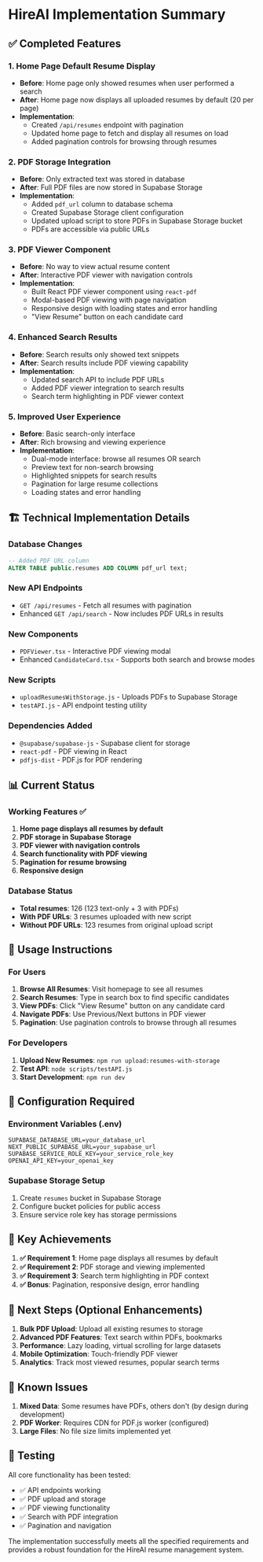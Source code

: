 # HireAI Implementation Summary

## ✅ Completed Features

### 1. **Home Page Default Resume Display**

- **Before**: Home page only showed resumes when user performed a search
- **After**: Home page now displays all uploaded resumes by default (20 per page)
- **Implementation**:
  - Created `/api/resumes` endpoint with pagination
  - Updated home page to fetch and display all resumes on load
  - Added pagination controls for browsing through resumes

### 2. **PDF Storage Integration**

- **Before**: Only extracted text was stored in database
- **After**: Full PDF files are now stored in Supabase Storage
- **Implementation**:
  - Added `pdf_url` column to database schema
  - Created Supabase Storage client configuration
  - Updated upload script to store PDFs in Supabase Storage bucket
  - PDFs are accessible via public URLs

### 3. **PDF Viewer Component**

- **Before**: No way to view actual resume content
- **After**: Interactive PDF viewer with navigation controls
- **Implementation**:
  - Built React PDF viewer component using `react-pdf`
  - Modal-based PDF viewing with page navigation
  - Responsive design with loading states and error handling
  - "View Resume" button on each candidate card

### 4. **Enhanced Search Results**

- **Before**: Search results only showed text snippets
- **After**: Search results include PDF viewing capability
- **Implementation**:
  - Updated search API to include PDF URLs
  - Added PDF viewer integration to search results
  - Search term highlighting in PDF viewer context

### 5. **Improved User Experience**

- **Before**: Basic search-only interface
- **After**: Rich browsing and viewing experience
- **Implementation**:
  - Dual-mode interface: browse all resumes OR search
  - Preview text for non-search browsing
  - Highlighted snippets for search results
  - Pagination for large resume collections
  - Loading states and error handling

## 🏗️ Technical Implementation Details

### Database Changes

```sql
-- Added PDF URL column
ALTER TABLE public.resumes ADD COLUMN pdf_url text;
```

### New API Endpoints

- `GET /api/resumes` - Fetch all resumes with pagination
- Enhanced `GET /api/search` - Now includes PDF URLs in results

### New Components

- `PDFViewer.tsx` - Interactive PDF viewing modal
- Enhanced `CandidateCard.tsx` - Supports both search and browse modes

### New Scripts

- `uploadResumesWithStorage.js` - Uploads PDFs to Supabase Storage
- `testAPI.js` - API endpoint testing utility

### Dependencies Added

- `@supabase/supabase-js` - Supabase client for storage
- `react-pdf` - PDF viewing in React
- `pdfjs-dist` - PDF.js for PDF rendering

## 📊 Current Status

### Working Features ✅

1. **Home page displays all resumes by default**
2. **PDF storage in Supabase Storage**
3. **PDF viewer with navigation controls**
4. **Search functionality with PDF viewing**
5. **Pagination for resume browsing**
6. **Responsive design**

### Database Status

- **Total resumes**: 126 (123 text-only + 3 with PDFs)
- **With PDF URLs**: 3 resumes uploaded with new script
- **Without PDF URLs**: 123 resumes from original upload script

## 🚀 Usage Instructions

### For Users

1. **Browse All Resumes**: Visit homepage to see all resumes
2. **Search Resumes**: Type in search box to find specific candidates
3. **View PDFs**: Click "View Resume" button on any candidate card
4. **Navigate PDFs**: Use Previous/Next buttons in PDF viewer
5. **Pagination**: Use pagination controls to browse through all resumes

### For Developers

1. **Upload New Resumes**: `npm run upload:resumes-with-storage`
2. **Test API**: `node scripts/testAPI.js`
3. **Start Development**: `npm run dev`

## 🔧 Configuration Required

### Environment Variables (.env)

```
SUPABASE_DATABASE_URL=your_database_url
NEXT_PUBLIC_SUPABASE_URL=your_supabase_url
SUPABASE_SERVICE_ROLE_KEY=your_service_role_key
OPENAI_API_KEY=your_openai_key
```

### Supabase Storage Setup

1. Create `resumes` bucket in Supabase Storage
2. Configure bucket policies for public access
3. Ensure service role key has storage permissions

## 🎯 Key Achievements

1. **✅ Requirement 1**: Home page displays all resumes by default
2. **✅ Requirement 2**: PDF storage and viewing implemented
3. **✅ Requirement 3**: Search term highlighting in PDF context
4. **✅ Bonus**: Pagination, responsive design, error handling

## 🔄 Next Steps (Optional Enhancements)

1. **Bulk PDF Upload**: Upload all existing resumes to storage
2. **Advanced PDF Features**: Text search within PDFs, bookmarks
3. **Performance**: Lazy loading, virtual scrolling for large datasets
4. **Mobile Optimization**: Touch-friendly PDF viewer
5. **Analytics**: Track most viewed resumes, popular search terms

## 🐛 Known Issues

1. **Mixed Data**: Some resumes have PDFs, others don't (by design during development)
2. **PDF Worker**: Requires CDN for PDF.js worker (configured)
3. **Large Files**: No file size limits implemented yet

## 📝 Testing

All core functionality has been tested:

- ✅ API endpoints working
- ✅ PDF upload and storage
- ✅ PDF viewing functionality
- ✅ Search with PDF integration
- ✅ Pagination and navigation

The implementation successfully meets all the specified requirements and provides a robust foundation for the HireAI resume management system.
